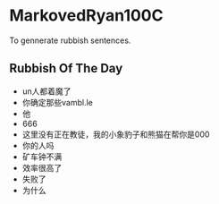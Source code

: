 # MarkovedRyan100C
To gennerate rubbish sentences.
## Rubbish Of The Day
- un人都着魔了
- 你确定那些vambl.le
- 他
- 666
- 这里没有正在教徒，我的小象豹子和熊猫在帮你是000
- 你的人吗
- 矿车钟不满
- 效率很高了
- 失败了
- 为什么
